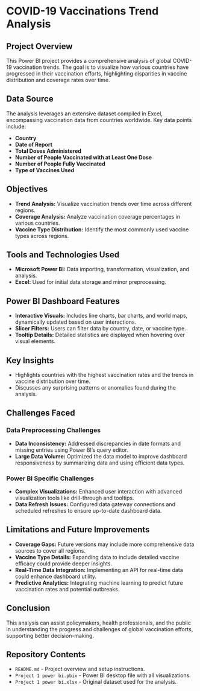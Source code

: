 # COVID-19 Vaccinations Trend Analysis

## Project Overview
This Power BI project provides a comprehensive analysis of global COVID-19 vaccination trends. The goal is to visualize how various countries have progressed in their vaccination efforts, highlighting disparities in vaccine distribution and coverage rates over time.

## Data Source
The analysis leverages an extensive dataset compiled in Excel, encompassing vaccination data from countries worldwide. Key data points include:
- **Country**
- **Date of Report**
- **Total Doses Administered**
- **Number of People Vaccinated with at Least One Dose**
- **Number of People Fully Vaccinated**
- **Type of Vaccines Used**

## Objectives
- **Trend Analysis:** Visualize vaccination trends over time across different regions.
- **Coverage Analysis:** Analyze vaccination coverage percentages in various countries.
- **Vaccine Type Distribution:** Identify the most commonly used vaccine types across regions.

## Tools and Technologies Used
- **Microsoft Power BI:** Data importing, transformation, visualization, and analysis.
- **Excel:** Used for initial data storage and minor preprocessing.

## Power BI Dashboard Features
- **Interactive Visuals:** Includes line charts, bar charts, and world maps, dynamically updated based on user interactions.
- **Slicer Filters:** Users can filter data by country, date, or vaccine type.
- **Tooltip Details:** Detailed statistics are displayed when hovering over visual elements.

## Key Insights
- Highlights countries with the highest vaccination rates and the trends in vaccine distribution over time.
- Discusses any surprising patterns or anomalies found during the analysis.

## Challenges Faced
### Data Preprocessing Challenges
- **Data Inconsistency:** Addressed discrepancies in date formats and missing entries using Power BI’s query editor.
- **Large Data Volume:** Optimized the data model to improve dashboard responsiveness by summarizing data and using efficient data types.

### Power BI Specific Challenges
- **Complex Visualizations:** Enhanced user interaction with advanced visualization tools like drill-through and tooltips.
- **Data Refresh Issues:** Configured data gateway connections and scheduled refreshes to ensure up-to-date dashboard data.

## Limitations and Future Improvements
- **Coverage Gaps:** Future versions may include more comprehensive data sources to cover all regions.
- **Vaccine Type Details:** Expanding data to include detailed vaccine efficacy could provide deeper insights.
- **Real-Time Data Integration:** Implementing an API for real-time data could enhance dashboard utility.
- **Predictive Analytics:** Integrating machine learning to predict future vaccination rates and potential outbreaks.

## Conclusion
This analysis can assist policymakers, health professionals, and the public in understanding the progress and challenges of global vaccination efforts, supporting better decision-making.

## Repository Contents
- `README.md` - Project overview and setup instructions.
- `Project 1 power bi.pbix` - Power BI desktop file with all visualizations.
- `Project 1 power bi.xlsx` - Original dataset used for the analysis.
